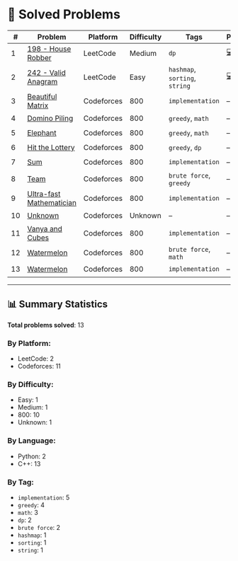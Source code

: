 # 📘 Solved Problems

| # | Problem | Platform | Difficulty | Tags | Python | C++ | Notes |
|----|---------|----------|------------|------|--------|-----|-------|
| 1 | [198 - House Robber](https://leetcode.com/problems/house-robber/description/) | LeetCode | Medium | ``dp`` | [💻](./leetcode/198_house_robber.py) | [💻](./leetcode/198_house_robber.cpp) | [📝](./leetcode/198_house_robber.md) |
| 2 | [242 - Valid Anagram](https://leetcode.com/problems/valid-anagram/) | LeetCode | Easy | ``hashmap``, ``sorting``, ``string`` | [💻](./leetcode/242_valid_anagram.py) | [💻](./leetcode/242_valid_anagram.cpp) | [📝](./leetcode/242_valid_anagram.md) |
| 3 | [Beautiful Matrix](https://codeforces.com/problemset/problem/263/A) | Codeforces | 800 | ``implementation`` | – | [💻](./codeforces/beautiful_matrix.cpp) | [📝](./codeforces/beautiful_matrix.md) |
| 4 | [Domino Piling](https://codeforces.com/problemset/problem/50/A) | Codeforces | 800 | ``greedy``, ``math`` | – | [💻](./codeforces/domino_piling.cpp) | [📝](./codeforces/domino_piling.md) |
| 5 | [Elephant](https://codeforces.com/problemset/problem/617/A) | Codeforces | 800 | ``greedy``, ``math`` | – | [💻](./codeforces/elephant.cpp) | [📝](./codeforces/elephant.md) |
| 6 | [Hit the Lottery](https://codeforces.com/problemset/problem/996/A) | Codeforces | 800 | ``greedy``, ``dp`` | – | [💻](./codeforces/hit_lottery.cpp) | [📝](./codeforces/hit_lottery.md) |
| 7 | [Sum](https://codeforces.com/problemset/problem/1742/A) | Codeforces | 800 | ``implementation`` | – | [💻](./codeforces/sum.cpp) | [📝](./codeforces/sum.md) |
| 8 | [Team](https://codeforces.com/problemset/problem/231/A) | Codeforces | 800 | ``brute force``, ``greedy`` | – | [💻](./codeforces/team.cpp) | [📝](./codeforces/team.md) |
| 9 | [Ultra-fast Mathematician](https://codeforces.com/problemset/problem/61/A) | Codeforces | 800 | ``implementation`` | – | [💻](./codeforces/ultrafast_mathematician.cpp) | [📝](./codeforces/ultrafast_mathematician.md) |
| 10 | [Unknown](#) | Codeforces | Unknown | – | – | [💻](./codeforces/make_it_beautiful.cpp) | [📝](./codeforces/make_it_beautiful.md) |
| 11 | [Vanya and Cubes](https://codeforces.com/problemset/problem/492/A) | Codeforces | 800 | ``implementation`` | – | [💻](./codeforces/vanya_cubes.cpp) | [📝](./codeforces/vanya_cubes.md) |
| 12 | [Watermelon](https://codeforces.com/problemset/problem/4/A) | Codeforces | 800 | ``brute force``, ``math`` | – | [💻](./codeforces/watermelon.cpp) | [📝](./codeforces/watermelon.md) |
| 13 | [Watermelon](https://codeforces.com/problemset/problem/977/A) | Codeforces | 800 | ``implementation`` | – | [💻](./codeforces/wrong_substraction.cpp) | [📝](./codeforces/wrong_substraction.md) |

---

## 📊 Summary Statistics

**Total problems solved**: 13

### By Platform:
- LeetCode: 2
- Codeforces: 11

### By Difficulty:
- Easy: 1
- Medium: 1
- 800: 10
- Unknown: 1

### By Language:
- Python: 2
- C++: 13

### By Tag:
- ``implementation``: 5
- ``greedy``: 4
- ``math``: 3
- ``dp``: 2
- ``brute force``: 2
- ``hashmap``: 1
- ``sorting``: 1
- ``string``: 1
